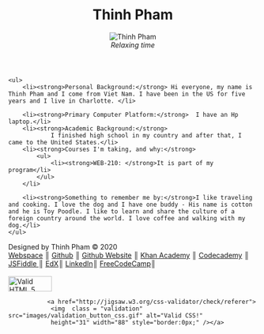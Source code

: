 <!DOCTYPE html>
<html lang =en>
<head>
	<meta charset="UTF-8">
	<link rel="stylesheet" href="http://students.cpcc.edu/~tpham019/web215/styles/default.css">
	<title>My introduce</title>
</head>
<body>
<header>
		<br>
		<br>
			<h1>Thinh Pham</h1>
				<figure> 
					 <img alt = "Thinh Pham"
						src="http://students.cpcc.edu/~tpham019/web215/images/pic-on-introduction.jpeg" />
						<figcaption>
							<em>Relaxing time</em> 
						 </figcaption>
				</figure>
	</header>
<main>
 
	<ul>
		<li><strong>Personal Background:</strong> Hi everyone, my name is Thinh Pham and I come from Viet Nam. I have been in the US for five years and I live in Charlotte. </li>
							
		<li><strong>Primary Computer Platform:</strong>  I have an Hp laptop.</li>
		<li><strong>Academic Background:</strong> 
				I finished high school in my country and after that, I came to the United States.</li>
		<li><strong>Courses I'm taking, and why:</strong>
			<ul>
				<li><strong>WEB-210: </strong>It is part of my program</li>
			</ul>
		</li>
		
		<li><strong>Something to remember me by:</strong>I like traveling and cooking. I love the dog and I have one buddy - His name is cotton and he is Toy Poodle. I like to learn and share the culture of a foreign country around the world. I love coffee and walking with my dog.</li>
	</ul>
		
		
		 
</main>
<footer>
				Designed by Thinh Pham &copy; 2020 
				<br>
					<a href="http://students.cpcc.edu/~tpham019" target="_blank">Webspace</a> &#9553;
				<a href="https://github.com/thinhpham266" target="_blank">Github</a> &#9553;
				<a href="https://thinhpham266.github.io/">Github Website</a> &#9553;
				<a href="https://www.khanacademy.org/profile/kaid_618721559974171339464542/" target="_blank">Khan Academy</a> &#9553;
				<a href="https://www.codecademy.com/profiles/ThinhPham2606" target="_blank">Codecademy</a> &#9553;
				<a href="https://jsfiddle.net/user/fiddles/all/">JSFiddle </a> &#9553;
				<a href="https://profile.edx.org/u/tpham019" target="_blank">EdX</a>&#9553;
				<a href="https://www.linkedin.com/in/thinh-pham-71b925192/" target="_blank">LinkedIn</a>&#9553;
				<a href="https://www.freecodecamp.org/tpham019" target="_blank">FreeCodeCamp</a>&#9553;
				<br>
				<br>
			   <a href="http://validator.w3.org/check?uri=referer">
				<img class = "validation" src="images/validation_button_html5.gif"  alt="Valid HTML 5" 
				height="31" width="88" style="border:0px;" /></a>
			   
			   <a href="http://jigsaw.w3.org/css-validator/check/referer">
				<img  class = "validation" src="images/validation_button_css.gif" alt="Valid CSS!"
				height="31" width="88" style="border:0px;" /></a>
	
</footer>
</body>
</html>

